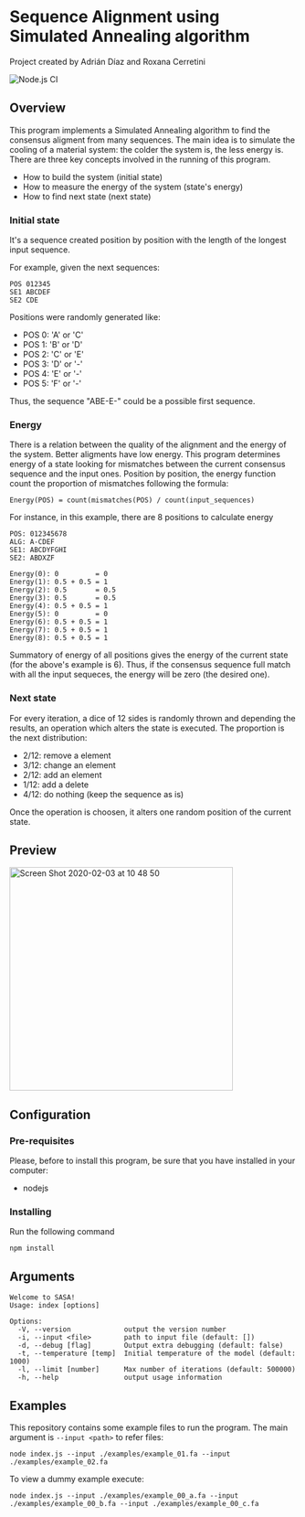 # Sequence Alignment using Simulated Annealing algorithm
Project created by Adrián Díaz and Roxana Cerretini

![Node.js CI](https://github.com/agdiaz/sasa/workflows/Node.js%20CI/badge.svg?branch=master)

## Overview
This program implements a Simulated Annealing algorithm to find the consensus aligment from many sequences. The main idea is to simulate the cooling of a material system: the colder the system is, the less energy is. There are three key concepts involved in the running of this program.

- How to build the system (initial state)
- How to measure the energy of the system (state's energy) 
- How to find next state (next state)

### Initial state
It's a sequence created position by position with the length of the longest input sequence.

For example, given the next sequences:

```
POS 012345
SE1 ABCDEF
SE2 CDE
```

Positions were randomly generated like:

- POS 0: 'A' or 'C'
- POS 1: 'B' or 'D'
- POS 2: 'C' or 'E'
- POS 3: 'D' or '-'
- POS 4: 'E' or '-'
- POS 5: 'F' or '-'

Thus, the sequence "ABE-E-" could be a possible first sequence.

### Energy
There is a relation between the quality of the alignment and the energy of the system. Better aligments have low energy. This program determines energy of a state looking for mismatches between the current consensus sequence and the input ones. 
Position by position, the energy function count the proportion of mismatches following the formula:

```
Energy(POS) = count(mismatches(POS) / count(input_sequences)
```

For instance, in this example, there are 8 positions to calculate energy
```
POS: 012345678
ALG: A-CDEF
SE1: ABCDYFGHI
SE2: ABDXZF
```

```
Energy(0): 0         = 0
Energy(1): 0.5 + 0.5 = 1
Energy(2): 0.5       = 0.5
Energy(3): 0.5       = 0.5
Energy(4): 0.5 + 0.5 = 1
Energy(5): 0         = 0
Energy(6): 0.5 + 0.5 = 1
Energy(7): 0.5 + 0.5 = 1
Energy(8): 0.5 + 0.5 = 1
```

Summatory of energy of all positions gives the energy of the current state (for the above's example is 6).
Thus, if the consensus sequence full match with all the input sequeces, the energy will be zero (the desired one).

### Next state
For every iteration, a dice of 12 sides is randomly thrown and depending the results, an operation which alters the state is executed. The proportion is the next distribution:

- 2/12: remove a element
- 3/12: change an element
- 2/12: add an element
- 1/12: add a delete
- 4/12: do nothing (keep the sequence as is)

Once the operation is choosen, it alters one random position of the current state.

## Preview
<img width="391" alt="Screen Shot 2020-02-03 at 10 48 50" src="https://user-images.githubusercontent.com/1646576/73658399-035f9300-4673-11ea-8625-46767659335b.png">

## Configuration

### Pre-requisites

Please, before to install this program, be sure that you have installed in your computer:
- nodejs

### Installing
Run the following command

`npm install`

## Arguments
```
Welcome to SASA!
Usage: index [options]

Options:
  -V, --version             output the version number
  -i, --input <file>        path to input file (default: [])
  -d, --debug [flag]        Output extra debugging (default: false)
  -t, --temperature [temp]  Initial temperature of the model (default: 1000)
  -l, --limit [number]      Max number of iterations (default: 500000)
  -h, --help                output usage information
```

## Examples
This repository contains some example files to run the program. The main argument is `--input <path>` to refer files:

`node index.js --input ./examples/example_01.fa --input ./examples/example_02.fa`

To view a dummy example execute:

```
node index.js --input ./examples/example_00_a.fa --input ./examples/example_00_b.fa --input ./examples/example_00_c.fa
```

